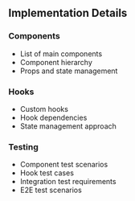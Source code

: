 <!-- INTENT: <replace with 1-2 sentences describing the purpose of this feature> -->

<!-- FILE INDEX: auto-generated -->

<!-- PUBLIC API: auto-generated -->

## Implementation Details

### Components
- List of main components
- Component hierarchy
- Props and state management

### Hooks
- Custom hooks
- Hook dependencies
- State management approach

### Testing
- Component test scenarios
- Hook test cases
- Integration test requirements
- E2E test scenarios 